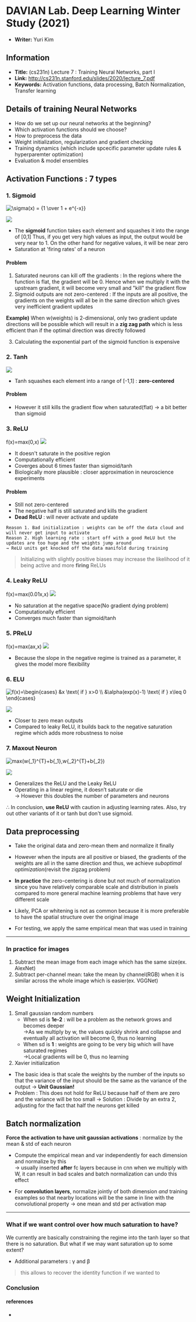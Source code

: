 # DAVIAN Lab. Deep Learning Winter Study (2021)

- **Writer:** Yuri Kim

## Information

- **Title:** (cs231n) Lecture 7 : Training Neural Networks, part I
- **Link:** http://cs231n.stanford.edu/slides/2020/lecture_7.pdf
- **Keywords:** Activation functions, data processing, Batch Normalization, Transfer learning

## Details of training Neural Networks
- How do we set up our neural networks at the beginning?
- Which activation functions should we choose?
- How to preprocess the data
- Weight initialization, regularization and gradient checking
- Training dynamics (which include spcecific parameter update rules & hyperparemter optimization)
- Evaluation & model ensembles

## Activation Functions : 7 types

### 1. Sigmoid
<img src="https://latex.codecogs.com/gif.latex?\sigma(x)&space;=&space;{1&space;\over&space;1&space;&plus;&space;e^{-x}}" title="\sigma(x) = {1 \over 1 + e^{-x}}" />

![](images/sigmoid.png)
- The **sigmoid** function takes each element and squashes it into the range of [0,1]
    Thus, if you get very high values as input, the output would be very near to 1. On the other hand for negative values, it will be near zero
- Saturation at 'firing rates' of a neuron

#### Problem
1. Saturated neurons can kill off the gradients : In the regions where the function is flat, the gradient will be 0. Hence when we multiply it with the upstream gradient, it will become very small and "kill" the gradient flow
2. Sigmoid outputs are not zero-centered : If the inputs are all positive, the gradients on the weights will all be in the same direction which gives very inefficient gradient updates

**Example)** When w(weights) is 2-dimensional, only two gradient update directions will be possible which will result in a **zig zag path** which is less efficient than if the optimal direction was directly followed

3. Calculating the exponential part of the sigmoid function is expensive

### 2. Tanh
![](images/tanh.png)
- Tanh squashes each element into a range of [-1,1] : **zero-centered**

#### Problem
- However it still kills the gradient flow when saturated(flat)
&#8594; a bit better than sigmoid

### 3. ReLU
f(x)=max(0,x)
![](images/relu.png)
- It doesn't saturate in the positive region
- Computationally efficient
- Coverges about 6 times faster than sigmoid/tanh
- Biologically more plausible : closer approximation in neuroscience experiments

#### Problem
- Still not zero-centered
- The negative half is still saturated and kills the gradient
- **Dead ReLU** : will never activate and update
```
Reason 1. Bad initialization : weights can be off the data cloud and will never get input to activate
Reason 2. High learning rate : start off with a good ReLU but the updates are too huge and the weights jump around
→ ReLU units get knocked off the data manifold during training
```
> Initializing with slightly positive biases may increase the likelihood of it being active and more **firing** ReLUs

### 4. Leaky ReLU
f(x)=max(0.01x,x)
![](images/leaky_relu.png)
- No saturation at the negative space(No gradient dying problem)
- Computationally efficient
- Converges much faster than sigmoid/tanh

### 5. PReLU
f(x)=max(ax,x)
![](images/prelu.png)
- Because the slope in the negative regime is trained as a parameter, it gives the model more flexibility

### 6. ELU
<img src="https://latex.codecogs.com/gif.latex?f(x)=\begin{cases}&space;&x&space;\text{&space;if&space;}&space;x>0&space;\\&space;&\alpha(exp(x)-1)&space;\text{&space;if&space;}&space;x\leq&space;0&space;\end{cases}" title="f(x)=\begin{cases} &x \text{ if } x>0 \\ &\alpha(exp(x)-1) \text{ if } x\leq 0 \end{cases}" />

![](images/elu.png)
- Closer to zero mean outputs
- Compared to leaky ReLU, it builds back to the negative saturation regime which adds more robustness to noise

### 7. Maxout Neuron
<img src="https://latex.codecogs.com/gif.latex?max(w{_1}^{T}&plus;b{_1},w{_2}^{T}&plus;b{_2})" title="max(w{_1}^{T}+b{_1},w{_2}^{T}+b{_2})" />

![](images/maxout.png)
- Generalizes the ReLU and the Leaky ReLU
- Operating in a linear regime, it doesn’t saturate or die
</br> &#8594; However this doubles the number of parameters and neurons

&#8756; In conclusion, **use ReLU** with caution in adjusting learning rates. Also, try out other variants of it or tanh but don't use sigmoid.

## Data preprocessing
- Take the original data and zero-mean them and normalize it finally
- However when the inputs are all positive or biased, the gradients of the weights are all in the same direction and thus, we achieve *suboptimal optimization*(revisit the zigzag problem)

- **In practice** the zero-centering is done but not much of normalization since you have relatively comparable scale and distribution in pixels compared to more general machine learning problems that have very different scale
- Likely, PCA or whitening is not as common because it is more preferable to have the spatial structure over the original image
- For testing, we apply the same empirical mean that was used in training
---------------------------
### In practice for images
1. Subtract the mean image from each image which has the same size(ex. AlexNet)
2. Subtract per-channel mean: take the mean by channel(RGB) when it is similar across the whole image which is easier(ex. VGGNet)

## Weight Initialization
1. Small gaussian random numbers
    - When sd is **1e-2** : will be a problem as the network grows and becomes deeper
    </br> &#8594;As we multiply by w, the values quickly shrink and collapse and eventually all activation will become 0, thus no learning
    - When sd is **1** : weights are going to be very big which will have saturated regimes
    </br> &#8594;Local gradients will be 0, thus no learning
2. Xavier initialization
- The basic idea is that scale the weights by the number of the inputs so that the variance of the input should be the same as the variance of the output &#8594; **Unit Gaussian!**
- Problem : This does not hold for ReLU because half of them are zero and the variance will be too small
&#8594; Solution : Divide by an extra 2, adjusting for the fact that half the neurons get killed

## Batch normalization
**Force the activation to have unit gaussian activations** : normalize by the mean & std of each neuron
- Compute the empirical mean and var independently for each dimension and normalize by this
</br> &#8594; usually inserted **after** fc layers because in cnn when we multiply with W, it can result in bad scales and batch normalization can undo this effect

- For **convolution layers**, normalize jointly of both dimension *and* training examples so that nearby locations will be the same in line with the convolutional property &#8594; one mean and std per activation map
-----------------------------------------
### What if we want control over how much saturation to have?
We currently are basically constraining the regime into the tanh layer so that there is no saturation. But what if we may want saturation up to some extent?
- Additional parameters : &#947; and &#946;
> this allows to recover the identity function if we wanted to


### Conclusion


#### references
- 
